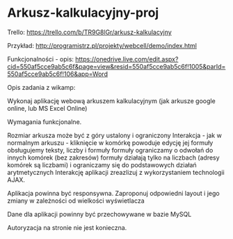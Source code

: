 # Arkusz-kalkulacyjny-proj

Trello:
https://trello.com/b/TR9G8lGr/arkusz-kalkulacyjny

Przykład:
http://programistrz.pl/projekty/webcell/demo/index.html

Funkcjonalności - opis:
https://onedrive.live.com/edit.aspx?cid=550af5cce9ab5c6f&page=view&resid=550af5cce9ab5c6f!1005&parId=550af5cce9ab5c6f!106&app=Word


Opis zadania z wikamp:

Wykonaj aplikację webową arkuszem kalkulacyjnym (jak arkusze google online, lub MS Excel Online)

Wymagania funkcjonalne.

Rozmiar arkusza może być z góry ustalony i ograniczony
Interakcja - jak w normalnym arkuszu - kliknięcie w komórkę powoduje edycję jej formuły
obsługujemy teksty, liczby i formuły
formuły ograniczamy o odwołań do innych komórek (bez zakresów)
formuły działają tylko na liczbach (adresy komórek są liczbami) i ograniczamy się do podstawowych działań arytmetycznych
Interakcję aplikacji zreazlizuj z wykorzystaniem technologii AJAX.

Aplikacja powinna być responsywna. Zaproponuj odpowiedni layout i jego zmiany w zależności od wielkości wyświetlacza

Dane dla aplikacji powinny być przechowywane w bazie MySQL

Autoryzacja na stronie nie jest konieczna.
